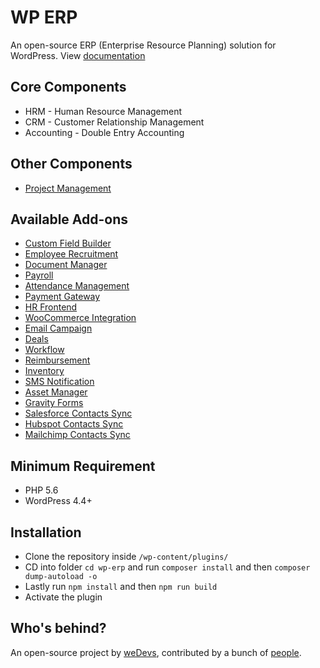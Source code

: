 # WP ERP

An open-source ERP (Enterprise Resource Planning) solution for WordPress. View [documentation](https://wperp.com/documentation/?utm_medium=referral&utm_source=github&utm_campaign=WP+ERP+Readme&utm_content=Home+Page)

## Core Components

-   HRM - Human Resource Management
-   CRM - Customer Relationship Management
-   Accounting - Double Entry Accounting

## Other Components

-   [Project Management](https://wedevs.com/wp-project-manager-pro/?utm_medium=referral&utm_source=github&utm_campaign=WP+ERP+Readme&utm_content=WP+Project+Manager)

## Available Add-ons

-   [Custom Field Builder](https://wperp.com/downloads/custom-field-builder/?utm_medium=referral&utm_source=github&utm_campaign=WP+ERP+Readme&utm_content=custom+field+builder)
-   [Employee Recruitment](https://wperp.com/downloads/recruitment/?utm_medium=referral&utm_source=github&utm_campaign=WP+ERP+Readme&utm_content=recruitment)
-   [Document Manager](https://wperp.com/downloads/document-manager/?utm_medium=referral&utm_source=github&utm_campaign=WP+ERP+Readme&utm_content=document+manager)
-   [Payroll](https://wperp.com/downloads/payroll/?utm_medium=referral&utm_source=github&utm_campaign=WP+ERP+Readme&utm_content=payroll)
-   [Attendance Management](https://wperp.com/downloads/attendance/?utm_medium=referral&utm_source=github&utm_campaign=WP+ERP+Readme&utm_content=attendance)
-   [Payment Gateway](https://wperp.com/downloads/payment-gateway/?utm_medium=referral&utm_source=github&utm_campaign=WP+ERP+Readme&utm_content=payment+gateway)
-   [HR Frontend](https://wperp.com/downloads/hr-frontend/?utm_medium=referral&utm_source=github&utm_campaign=WP+ERP+Readme&utm_content=hr-frontend)
-   [WooCommerce Integration](https://wperp.com/downloads/woocommerce/?utm_medium=referral&utm_source=github&utm_campaign=WP+ERP+Readme&utm_content=woocommerce)
-   [Email Campaign](https://wperp.com/downloads/wp-erp-email-campaign/?utm_medium=referral&utm_source=github&utm_campaign=WP+ERP+Readme&utm_content=wp+erp+email+campaign)
-   [Deals](https://wperp.com/downloads/deals/?utm_medium=referral&utm_source=github&utm_campaign=WP+ERP+Readme&utm_content=deals)
-   [Workflow](https://wperp.com/downloads/workflow/?utm_medium=referral&utm_source=github&utm_campaign=WP+ERP+Readme&utm_content=workflow)
-   [Reimbursement](https://wperp.com/downloads/reimbursement/?utm_medium=referral&utm_source=github&utm_campaign=WP+ERP+Readme&utm_content=reimbursement)
-   [Inventory](https://wperp.com/downloads/inventory/?utm_medium=referral&utm_source=github&utm_campaign=WP+ERP+Readme&utm_content=inventory)
-   [SMS Notification](https://wperp.com/downloads/sms-notification/?utm_medium=referral&utm_source=github&utm_campaign=WP+ERP+Readme&utm_content=sms+notification)
-   [Asset Manager](https://wperp.com/downloads/asset-manager/?utm_medium=referral&utm_source=github&utm_campaign=WP+ERP+Readme&utm_content=asset+manager)
-   [Gravity Forms](https://wperp.com/downloads/crm-gravity-forms/?utm_medium=referral&utm_source=github&utm_campaign=WP+ERP+Readme&utm_content=crm+gravity+forms)
-   [Salesforce Contacts Sync](https://wperp.com/downloads/salesforce-contact-sync/?utm_medium=referral&utm_source=github&utm_campaign=WP+ERP+Readme&utm_content=salesforce+contact+sync)
-   [Hubspot Contacts Sync](https://wperp.com/downloads/hubspot-contacts-sync/?utm_medium=referral&utm_source=github&utm_campaign=WP+ERP+Readme&utm_content=hubspot+contacts+sync)
-   [Mailchimp Contacts Sync](https://wperp.com/downloads/mailchimp-contacts-sync/?utm_medium=referral&utm_source=github&utm_campaign=WP+ERP+Readme&utm_content=mailchimp+contacts+sync)

## Minimum Requirement

-   PHP 5.6
-   WordPress 4.4+

## Installation

-   Clone the repository inside `/wp-content/plugins/`
-   CD into folder `cd wp-erp` and run `composer install` and then `composer dump-autoload -o`
-   Lastly run `npm install` and then `npm run build`
-   Activate the plugin

## Who's behind?

An open-source project by [weDevs](https://wedevs.com/?utm_source=github&utm_medium=credit&utm_term=opensource&utm_content=wperp&utm_campaign=product), contributed by a bunch of [people](https://github.com/wp-erp/wp-erp/graphs/contributors).
